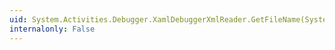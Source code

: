 ```yaml
---
uid: System.Activities.Debugger.XamlDebuggerXmlReader.GetFileName(System.Object)
internalonly: False
---
```

